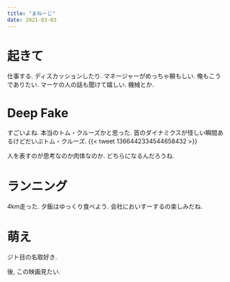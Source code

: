 ```yaml
---
title: "まねーじ"
date: 2021-03-03
---
```


# 起きて
仕事する. ディスカッションしたり. マネージャーがめっちゃ頼もしい. 俺もこうでありたい. マーケの人の話も聞けて嬉しい. 機械とか.

# Deep Fake
すごいよね. 本当のトム・クルーズかと思った. 首のダイナミクスが怪しい瞬間あるけどだいぶトム・クルーズ.
{{< tweet 1366442334544658432 >}}

人を表すのが思考なのか肉体なのか. どちらになるんだろうね.

# ランニング
4km走った. 夕飯はゆっくり食べよう. 会社においすーするの楽しみだね.


# 萌え
ジト目の名取好き.


後, この映画見たい.